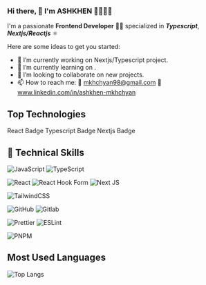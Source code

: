 ### Hi there, 👋 I'm ASHKHEN 💁‍♀️👩‍💻

I'm a passionate **Frontend Developer** 👩‍💻 specialized in ***Typescript***, ***Nextjs/Reactjs*** ⚛️

Here are some ideas to get you started:

- 🔭 I’m currently working on Nextjs/Typescript project.
- 🌱 I’m currently learning on .
- 👯 I’m looking to collaborate on new projects.
- 📫 How to reach me:
       📨 mkhchyan98@gmail.com
       📱 www.linkedin.com/in/ashkhen-mkhchyan


## Top Technologies
React Badge Typescript Badge Nextjs Badge


## 💼 Technical Skills
![JavaScript](https://img.shields.io/badge/javascript-%23323330.svg?style=for-the-badge&logo=javascript&logoColor=%23F7DF1E)
![TypeScript](https://img.shields.io/badge/typescript-%23007ACC.svg?style=for-the-badge&logo=typescript&logoColor=white)

![React](https://img.shields.io/badge/react-%2320232a.svg?style=for-the-badge&logo=react&logoColor=%2361DAFB)
![React Hook Form](https://img.shields.io/badge/React%20Hook%20Form-%23EC5990.svg?style=for-the-badge&logo=reacthookform&logoColor=white)
![Next JS](https://img.shields.io/badge/Next-black?style=for-the-badge&logo=next.js&logoColor=white)

![TailwindCSS](https://img.shields.io/badge/tailwindcss-%2338B2AC.svg?style=for-the-badge&logo=tailwind-css&logoColor=white)

![GitHub](https://img.shields.io/badge/github-000000?style=for-the-badge&logo=github&logoColor=white)
![Gitlab](https://img.shields.io/badge/gitlab-000000?style=for-the-badge&logo=gitlab&logoColor=white)

![Prettier](https://img.shields.io/badge/prettier-1A2C34?style=for-the-badge&logo=prettier&logoColor=F7BA3E)
![ESLint](https://img.shields.io/badge/ESLint-4B3263?style=for-the-badge&logo=eslint&logoColor=white)

![PNPM](https://img.shields.io/badge/PNPM-F69220.svg?style=for-the-badge&logo=pnpm&logoColor=white)


## Most Used Languages
![Top Langs](https://github-readme-stats.vercel.app/api/top-langs/?username=anuraghazra&hide_progress=true)
